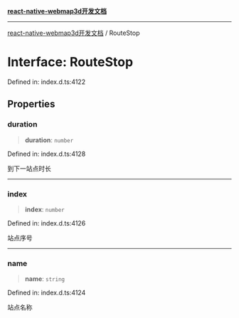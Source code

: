 [**react-native-webmap3d开发文档**](../README.md)

***

[react-native-webmap3d开发文档](../globals.md) / RouteStop

# Interface: RouteStop

Defined in: index.d.ts:4122

## Properties

### duration

> **duration**: `number`

Defined in: index.d.ts:4128

到下一站点时长

***

### index

> **index**: `number`

Defined in: index.d.ts:4126

站点序号

***

### name

> **name**: `string`

Defined in: index.d.ts:4124

站点名称
